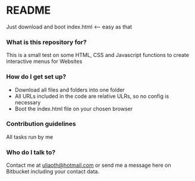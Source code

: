 # README #

Just download and boot index.html <-- easy as that

### What is this repository for? ###

This is a small test on some HTML, CSS and Javascript functions to create interactive menus for Websites

### How do I get set up? ###

* Download all files and folders into one folder
* All URLs included in the code are relative ULRs, so no config is necessary
* Boot the index.html file on your chosen browser

### Contribution guidelines ###

All tasks run by me

### Who do I talk to? ###

Contact me at uliaoth@hotmail.com or send me a message here on Bitbucket including your contact data.